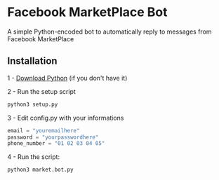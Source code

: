 # Facebook MarketPlace Bot

A simple Python-encoded bot to automatically reply to messages from Facebook MarketPlace

## Installation

1 - [Download Python](https://www.python.org/downloads/) (if you don't have it)


2 - Run the setup script
```bash
python3 setup.py
```

3 - Edit config.py with your informations
```python
email = "youremailhere"
password = "yourpasswordhere"
phone_number = "01 02 03 04 05"
```

4 - Run the script:
```bash
python3 market.bot.py
```